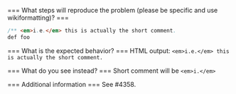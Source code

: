 === What steps will reproduce the problem (please be specific and use wikiformatting)? ===
```scala
/** <em>i.e.</em> this is actually the short comment.
def foo
```

=== What is the expected behavior? ===
HTML output: `<em>i.e.</em> this is actually the short comment.` 


=== What do you see instead? ===
Short comment will be `<em>i.</em>`

=== Additional information ===
See #4358.


